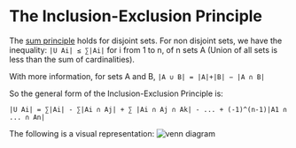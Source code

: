 # The Inclusion-Exclusion Principle
The [sum principle](Counting.md#sum-principle) holds for disjoint sets. For non disjoint sets, we have the inequality: `|U Ai| ≤ ∑|Ai|` for i from 1 to n, of n sets A (Union of all sets is less than the sum of cardinalities). 

With more information, for sets A and B, `|A ∪ B| = |A|+|B| − |A ∩ B|`

So the general form of the Inclusion-Exclusion Principle is: 
```
|U Ai| = ∑|Ai| - ∑|Ai ∩ Aj| + ∑ |Ai ∩ Aj ∩ Ak| - ... + (-1)^(n-1)|A1 ∩ ... ∩ An|
```
The following is a visual representation:
![venn diagram](https://upload.wikimedia.org/wikipedia/commons/3/3d/Inclusion-exclusion-3sets.png)
